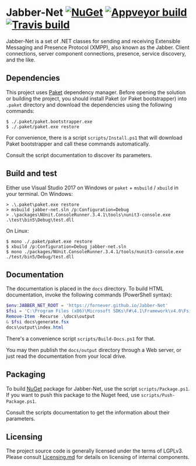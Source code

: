 Jabber-Net [![NuGet][nuget-badge]][nuget] [![Appveyor build][appveyor-badge]][appveyor] [![Travis build][travis-badge]][travis]
==========

Jabber-Net is a set of .NET classes for sending and receiving Extensible
Messaging and Presence Protocol (XMPP), also known as the Jabber. Client
connections, server component connections, presence, service discovery, and the
like.

Dependencies
------------

This project uses [Paket][paket] dependency manager. Before opening the solution
or building the project, you should install Paket (or Paket bootstrapper) into
`.paket` directory and download the dependencies using the following commands:

```console
$ ./.paket/paket.bootstrapper.exe
$ ./.paket/paket.exe restore
```

For convenience, there is a script `scripts/Install.ps1` that will download
Paket bootstrapper and call these commands automatically.

Consult the script documentation to discover its parameters.

Build and test
--------------

Either use Visual Studio 2017 on Windows or `paket` + `msbuild` / `xbuild` in
your terminal. On Windows:

```console
> .\.paket\paket.exe restore
> msbuild jabber-net.sln /p:Configuration=Debug
> .\packages\NUnit.ConsoleRunner.3.4.1\tools\nunit3-console.exe .\test\bin5\Debug\test.dll
```

On Linux:

```console
$ mono ./.paket/paket.exe restore
$ xbuild /p:Configuration=Debug jabber-net.sln
$ mono ./packages/NUnit.ConsoleRunner.3.4.1/tools/nunit3-console.exe ./test/bin5/Debug/test.dll
```

Documentation
-------------

The documentation is placed in the `docs` directory. To build HTML
documentation, invoke the following commands (PowerShell syntax):

```powershell
$env:JABBER_NET_ROOT = 'https://fornever.github.io/Jabber-Net'
$fsi = 'C:\Program Files (x86)\Microsoft SDKs\F#\4.1\Framework\v4.0\Fsi.exe'
Remove-Item -Recurse .\docs\output
& $fsi docs\generate.fsx
docs\output\index.html
```

There's a convenience script `scripts/Build-Docs.ps1` for that.

You may then publish the `docs/output` directory through a Web server, or just
read the documentation from your local drive.

Packaging
---------

To build [NuGet][nuget] package for Jabber-Net, use the script
`scripts/Package.ps1`. If you want to push this package to the Nuget feed, use
`scripts/Push-Package.ps1`.

Consult the scripts documentation to get the information about their parameters.

Licensing
---------

The project source code is generally licensed under the terms of LGPLv3. Please
consult [Licensing.md][] for details on licensing of internal components.

[Licensing.md]: ./Licensing.md

[appveyor]: https://ci.appveyor.com/project/ForNeVeR/jabber-net/branch/develop
[nuget]: https://www.nuget.org/packages/jabber-net/
[paket]: https://fsprojects.github.io/Paket/index.html
[travis]: https://travis-ci.org/ForNeVeR/Jabber-Net

[appveyor-badge]: https://ci.appveyor.com/api/projects/status/9q5rgknk80oh5g3a/branch/develop?svg=true
[nuget-badge]: https://img.shields.io/nuget/v/jabber-net.svg?maxAge=2592000
[travis-badge]: https://travis-ci.org/ForNeVeR/Jabber-Net.svg?branch=develop

